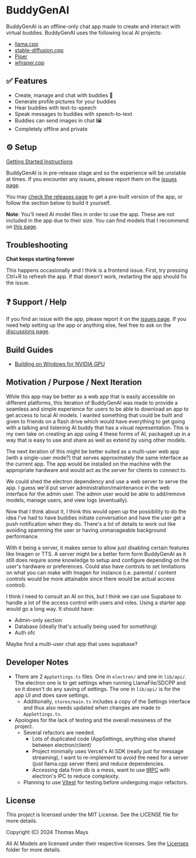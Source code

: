 # BuddyGenAI

BuddyGenAI is an offline-only chat app made to create and interact with virtual buddies. BuddyGenAI uses the following local AI projects:

- [llama.cpp](https://github.com/ggerganov/llama.cpp)
- [stable-diffusion.cpp](https://github.com/leejet/stable-diffusion.cpp)
- [Piper](https://github.com/rhasspy/piper)
- [whisper.cpp](https://github.com/ggerganov/whisper.cpp)

## ✅ Features

- Create, manage and chat with buddies 🤖
- Generate profile pictures for your buddies
- Hear buddies with text-to-speech
- Speak messages to buddies with speech-to-text
- Buddies can send images in chat 🖼️
- Completely offline and private

## ⚙️ Setup

[Getting Started Instructions](https://github.com/parsehex/BuddyGenAI/blob/main/docs/getting-started.md)

BuddyGenAI is in pre-release stage and so the experience will be unstable at times. If you encounter any issues, please report them on the [issues page](https://github.com/parsehex/BuddyGenAI/issues).

You may [check the releases page](https://github.com/parsehex/BuddyGenAI/releases) to get a pre-built version of the app, or follow the section below to build it yourself.

**Note**: You'll need AI model files in order to use the app. These are not included in the app due to their size. You can find models that I recommend on [this page](https://github.com/parsehex/BuddyGenAI/blob/main/docs/getting-models.md).

## Troubleshooting

**Chat keeps starting forever**

This happens occasionally and I think is a frontend issue. First, try pressing Ctrl+R to refresh the app. If that doesn't work, restarting the app should fix the issue.

## ❓ Support / Help

If you find an issue with the app, please report it on the [issues page](https://github.com/parsehex/BuddyGenAI/issues). If you need help setting up the app or anything else, feel free to ask on the [discussions page](https://github.com/parsehex/BuddyGenAI/discussions).

## Build Guides

- [Building on Windows for NVIDIA GPU](https://github.com/parsehex/BuddyGenAI/blob/main/docs/building_windows_nvidia.md)

## Motivation / Purpose / Next Iteration

<!-- this won't be well-structured at first but i kinda keep forgetting why this app exists -->

While this app may be better as a web app that is easily accessible on different platforms, this iteration of BuddyGenAI was made to provide a seamless and simple experience for users to be able to download an app to get access to local AI models. I wanted something that could be built and given to friends on a flash drive which would have everything to get going with a talking and listening AI buddy that has a visual representation. This is my own take on creating an app using 4 these forms of AI, packaged up in a way that is easy to use and share as well as extend by using other models.

The next iteration of this might be better suited as a multi-user web app (with a single-user mode?) that serves approximately the same interface as the current app. The app would be installed on the machine with the appropriate hardware and would act as the server for clients to connect to.

We could shed the electron dependency and use a web server to serve the app. I guess we'd put server administration/maintenance in the web interface for the admin user. The admin user would be able to add/remove models, manage users, and view logs (eventually).

Now that I think about it, I think this would open up the possibility to do the idea I've had to have buddies initiate conversation and have the user get a push notification when they do. There's a lot of details to work out like avoiding spamming the user or having unmanageable background performance.

With it being a server, it makes sense to allow just disabling certain features like Imagen or TTS. A server might be a better form form BuddyGenAI as it still does require some knowledge to setup and configure depending on the user's hardware or preferences. Could also have controls to set limitations on what you can make with Imagen for instance (i.e. parental / content controls would be more attainable since there would be actual access control).

I think I need to consult an AI on this, but I think we can use Supabase to handle a lot of the access control with users and roles. Using a starter app would go a long way. It should have:

- Admin-only section
- Database (ideally that's actually being used for something)
- Auth ofc

Maybe find a multi-user chat app that uses supabase?

## Developer Notes

- There are 2 `AppSettings.ts` files. One in `electron/` and one in `lib/api/`. The electron one is to get settings when running LlamaFile/SDCPP and so it doesn't do any saving of settings. The one in `lib/api/` is for the app UI and does save settings.
  - Additionally, `stores/main.ts` includes a copy of the Settings interface and thus also needs updated when changes are made to `AppSettings.ts`.
- Apologies for the lack of testing and the overall messiness of the project.
  - Several refactors are needed.
    - Lots of duplicated code (AppSettings, anything else shared between electron/client)
    - Project minimally uses Vercel's AI SDK (really just for message streaming), I want to re-implement to avoid the need for a server (just llama.cpp server then) and reduce dependencies.
    - Accessing data from db is a mess, want to use [tRPC](https://trpc.io/) with electron's IPC to reduce complexity.
  - Planning to use [Vitest](https://vitest.dev/) for testing before undergoing major refactors.

## License

This project is licensed under the MIT License. See the LICENSE file for more details.

Copyright (C) 2024 Thomas Mays

All AI Models are licensed under their respective licenses. See the [Licenses](./licenses/) folder for more details.
